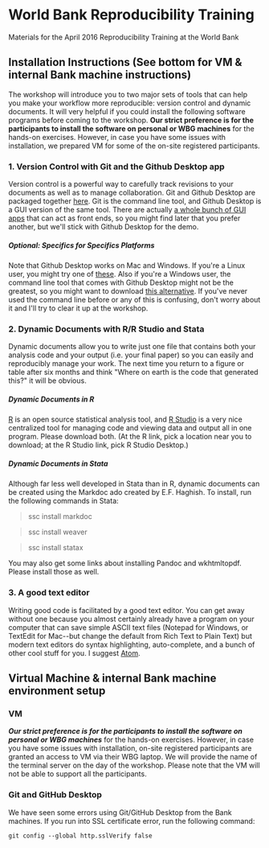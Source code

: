 # World Bank Reproducibility Training
Materials for the April 2016 Reproducibility Training at the World Bank

## Installation Instructions (See bottom for VM & internal Bank machine instructions)
The workshop will introduce you to two major sets of tools that can help you make your workflow more reproducible: version control and dynamic documents. It will very helpful if you could install the following software programs before coming to the workshop. **Our strict preference is for the participants to install the software on personal or WBG machines** for the hands-on exercises. However, in case you have some issues with installation, we prepared VM for some of the on-site registered participants. 

### 1. Version Control with Git and the Github Desktop app

Version control is a powerful way to carefully track revisions to your documents as well as to manage collaboration. Git and Github Desktop are packaged together [here](https://desktop.github.com/). Git is the command line tool, and Github Desktop is a GUI version of the same tool. There are actually [a whole bunch of GUI apps](https://git-scm.com/downloads/guis) that can act as front ends, so you might find later that you prefer another, but we'll stick with Github Desktop for the demo.

##### Optional: Specifics for Specifics Platforms

Note that Github Desktop works on Mac and Windows. If you're a Linux user, you might try one of [these](https://git-scm.com/download/gui/linux). Also if you're a Windows user, the command line tool that comes with Github Desktop might not be the greatest, so you might want to download [this alternative](https://git-scm.com/download/win). If you've never used the command line before or any of this is confusing, don't worry about it and I'll try to clear it up at the workshop.  

### 2. Dynamic Documents with R/R Studio and Stata

Dynamic documents allow you to write just one file that contains both your analysis code and your output (i.e. your final paper) so you can easily and reproducibly manage your work. The next time you return to a figure or table after six months and think "Where on earth is the code that generated this?" it will be obvious.

##### Dynamic Documents in R

[R](https://www.r-project.org/) is an open source statistical analysis tool, and [R Studio](https://www.rstudio.com/products/RStudio/) is a very nice centralized tool for managing code and viewing data and output all in one program. Please download both. (At the R link, pick a location near you to download; at the R Studio link, pick R Studio Desktop.)

##### Dynamic Documents in Stata

Although far less well developed in Stata than in R, dynamic documents can be created using the Markdoc ado created by E.F. Haghish. To install, run the following commands in Stata:
>ssc install markdoc

>ssc install weaver

>ssc install statax

You may also get some links about installing Pandoc and wkhtmltopdf. Please install those as well.

### 3. A good text editor

Writing good code is facilitated by a good text editor. You can get away without one because you almost certainly already have a program on your computer that can save simple ASCII text files (Notepad for Windows, or TextEdit for Mac--but change the default from Rich Text to Plain Text) but modern text editors do syntax highlighting, auto-complete, and a bunch of other cool stuff for you. I suggest [Atom](http://atom.io).

## Virtual Machine & internal Bank machine environment setup
### VM
**_Our strict preference is for the participants to install the software on personal or WBG machines_** for the hands-on exercises. However, in case you have some issues with installation, on-site registered participants are granted an access to VM via their WBG laptop. We will provide the name of the terminal server on the day of the workshop. Please note that the VM will not be able to support all the participants.
### Git and GitHub Desktop
We have seen some errors using Git/GitHub Desktop from the Bank machines. If you run into SSL certificate error, run the following command:
```
git config --global http.sslVerify false
```
